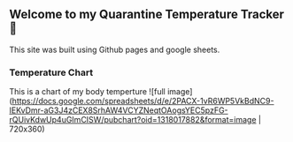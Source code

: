 ## Welcome to my Quarantine Temperature Tracker 📆

This site was built using Github pages and google sheets.

### Temperature Chart 

This is a chart of my body temperture ![full image](https://docs.google.com/spreadsheets/d/e/2PACX-1vR6WP5VkBdNC9-IEKvDmr-aG3J4zCEX8SrhAW4VCYZNeqtOAogsYEC5pzFG-rQUivKdwUp4uGImCISW/pubchart?oid=1318017882&format=image | 720x360)
